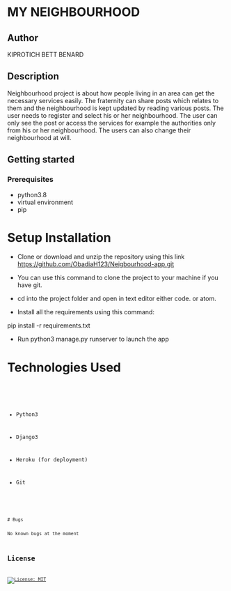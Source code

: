
# MY NEIGHBOURHOOD


## Author
KIPROTICH BETT BENARD



## Description
Neighbourhood project is about how people living in an area can get the necessary services easily. The fraternity can share posts which relates to them and the neighbourhood is kept updated by reading various posts. The user needs to register and select his or her neighbourhood. The user can only see the post or access the services for example the authorities only from his or her neighbourhood. The users can also change their neighbourhood at will.

## Getting started
### Prerequisites
* python3.8
* virtual environment
* pip


# Setup Installation

- Clone or download and unzip the repository using this link https://github.com/ObadiaH123/Neigbourhood-app.git

- You can use this command  to clone the project to your machine if you have git.

- cd into the project folder and open in text editor either code. or atom.

- Install all the requirements using this command:

pip install -r requirements.txt

- Run python3 manage.py runserver to launch the app



# Technologies Used
<precode>
<code>

- Python3

- Django3

- Heroku (for deployment)

- Git
<code>
<precode>
# Bugs

No known bugs at the moment



## License

[![License: MIT](https://img.shields.io/badge/License-MIT-yellow.svg)](LICENSE)


